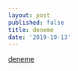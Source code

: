 ```yaml
---
layout: post
published: false
title: deneme
date: '2019-10-13'
---
```

[deneme](http://deneme.com "of beee")